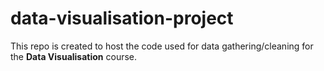 # data-visualisation-project

This repo is created to host the code used for data gathering/cleaning for the **Data Visualisation** course.
